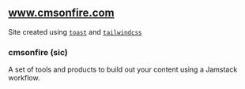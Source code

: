 ## www.cmsonfire.com

Site created using [`toast`][toast] and [`tailwindcss`][tailwindcss]

### cmsonfire (sic)

A set of tools and products to build out your content using a Jamstack workflow.

[toast]: https://www.toast.dev/
[tailwindcss]: https://tailwindcss.com/
